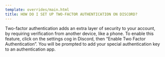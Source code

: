 ```yaml
---
template: overrides/main.html
title: HOW DO I SET UP TWO-FACTOR AUTHENTICATION ON DISCORD?
---
```


Two-factor authentication adds an extra layer of security to your account, by requiring verification from another device, like a phone. To enable this feature, click on the settings cog in Discord, then “Enable Two Factor Authentication”. You will be prompted to add your special authentication key to an authentication app.